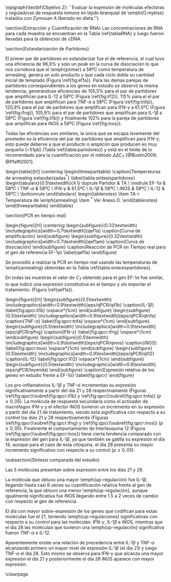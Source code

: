 \epigraph{\textbf{Objetivo 2}: ``Evaluar la expresión de moléculas efectoras y reguladoras de respuesta inmune en tejido branquial de \emph{O.mykiss} tratados con Zymosan A liberado en dieta.''}

\section{Extracción y Cuantificación de RNA}
Las concentraciones de RNA para cada muestra se encuentran en la Tabla \ref{tablaRNA} y luego fueron llevadas para la obtencion de cDNA.

\section{Estandarización de Partidores}

El primer par de partidores en estandarizar fue el de referencia, el cual tuvo una eficiencia de 96,9\% y solo un peak en la curva de disociación lo que nos corrobora que el \emph{primer} a 58ºC como temperatura de annealing, genera un solo producto y que cada ciclo dobla su cantidad inicial de templado (Figura \ref{fig:ef1a}). Para las demás parejas de partidores correspondientes a los genes en estudio se observó la misma tendencia, generándose eficiencias de 105,5\% para el par de  partidores que amplifican para IL-12 a 58ºC (Figura \ref{fig:il12}), 115\% para el el par de partidores que amplifican para TNF-$\alpha$ a 58ºC (Figura \ref{fig:tnfa}), 120,9\% para el par de partidores que amplifican para IFN-$\gamma$ a 61,5ºC (Figura \ref{fig:ifng}), 105,9\% para el par de partidores que amplifican para IL-1$\beta$ a 58ºC (Figura \ref{fig:il1b}) y finalmente 102\% para la pareja de partidores que amplifican para iNOS a 58ºC (Figura \ref{fig:inos}).

Todas las eficiencias son similares, la única que se escapa levemente del promedio es la eficiencia del par de partidores que amplifican para IFN-$\gamma$, esto puede deberse a que el producto o amplicón que producen es muy pequeño (~51pb) (Tabla \ref{tabla:partidores}) y está en el limite de lo recomendado para la cuantificación por el método $\Delta\Delta C_T$ [@Bustin2009; @Pfaffl2001].

\begin{table}[h!]
	\centering
	\begin{threeparttable}
		\caption{Temperaturas de annealing estandarizadas$^*$} \label{tabla:sintesispartidores}
		\begin{tabularx}{0.5\textwidth}{X l}
			\toprule
			Partidor & TA \\
			\midrule
			EF-1$\alpha$ & 58ºC \\
			TNF-$\alpha$ & 58ºC \\
			IFN-$\gamma$ & 61,5ºC \\
			IL-1$\beta$ & 58ºC \\
			iNOS & 58ºC \\
			IL-12 & 58ºC \\
			\bottomrule
		\end{tabularx}
	\begin{tablenotes}
		\item TA = Temperatura de \emph{annealing}
		\item $^*$ Ver Anexo D.
	\end{tablenotes}
	\end{threeparttable}
\end{table}

\section{PCR en tiempo real}

\begin{figure}[h!]
	\centering
    \begin{subfigure}{0.32\textwidth}
		\includegraphics[width=0.7\textwidth]{qef1a}
        \caption{Curva de amplificación}
		\end{subfigure}
    \begin{subfigure}{0.32\textwidth}
        \includegraphics[width=0.7\textwidth]{qef1am}
        \caption{Curva de disociación}
    \end{subfigure}
    \caption{Reacción de PCR en Tiempo real para el gen de referencia EF-1a}
    \label{qef1a}
\end{figure}

Se procedió a realizar la PCR en tiempo real usando las temperaturas de \emph{annealing} obtenidas en la Tabla \ref{tabla:sintesispartidores}.

En todas las muestras el valor de $C_T$ obtenido para el gen EF-1$\alpha$ fue similar, lo que indicó una expresión constitutiva en el tiempo y sin importar el tratamiento. (Figura \ref{qef1a}).

\begin{figure}[h!]
    \begin{subfigure}{0.5\textwidth}
        \includegraphics[width=0.9\textwidth]{eps/qPCR/qil1b}
    	\caption{IL-1$\beta$}
    	\label{fig:qpcr:il1b}
		\vspace*{1cm}
    \end{subfigure}
    \begin{subfigure}{0.5\textwidth}
		\includegraphics[width=0.9\textwidth]{eps/qPCR/qtnfa}
        \caption{TNF-$\alpha$}
        \label{fig:qpcr:tnfa}
		\vspace*{1cm}
		\end{subfigure}
    \begin{subfigure}{0.5\textwidth}
        \includegraphics[width=0.9\textwidth]{eps/qPCR/qifng}
        \caption{IFN-$\gamma$}
        \label{fig:qpcr:ifng}
		\vspace*{1cm}
    \end{subfigure}
    \begin{subfigure}{0.5\textwidth}
        \includegraphics[width=0.9\textwidth]{eps/qPCR/qinos}
        \caption{iNOS}
        \label{fig:qpcr:inos}
		\vspace*{1cm}
    \end{subfigure}
    \begin{subfigure}{0.5\textwidth}
        \includegraphics[width=0.9\textwidth]{eps/qPCR/qil12}
        \caption{IL-12}
        \label{fig:qpcr:il12}
		\vspace*{1cm}
    \end{subfigure}
    \begin{subfigure}{0.5\textwidth}
        \includegraphics[width=0.9\textwidth]{eps/qPCR/leyenda}
    \end{subfigure}
    \caption{Expresión relativa de los genes en estudio frente a EF-1$\alpha$}
    \label{fig:qpcr}
\end{figure}

Los pro-inflamatorios IL-1$\beta$ y TNF-$\alpha$ incrementan su expresión significativamente a partir del día 21 y 28 respectivamente (Figuras \ref{fig:qpcr}\subref{fig:qpcr:il1b} y \ref{fig:qpcr}\subref{fig:qpcr:tnfa}) ($p \leq 0,05$). La molécula de respuesta secundaria como el activador de macrófagos IFN-$\gamma$ y el efector iNOS tuvieron un incremento en su expresión a partir del día 21 de tratamiento, siendo esta significativa con respecto a su control los días 21 y 28 respectivamente (Figuras \ref{fig:qpcr}\subref{fig:qpcr:ifng} y \ref{fig:qpcr}\subref{fig:qpcr:inos}) ($p \leq 0,05$). Finalmente el comportamiento de Interleuquina 12 (Figura \ref{fig:qpcr}\subref{fig:qpcr:inos}) tiene cierta tendencia comparado con la expresión del gen para IL-1$\beta$, ya que también se gatilla su expresión el día 14, aunque para el caso de esta citoquina, el día 28 presenta su mayor incremento significativo con respecto a su control ($p \leq 0,05$).

\subsection{Síntesis comparada del estudio}

Las 5 moléculas presentan sobre expresión entre los días 21 y 28.

La molécula que obtuvo una mayor \emph{up-regulación} fue IL-1$\beta$, llegando hasta casi 6 veces su cuantificación relativa frente al gen de referencia, la que obtuvo una menor \emph{up-regulación}, aunque igualmente significativa fue iNOS llegando entre 1.5 a 2 veces de cambio con respecto al gen de referencia.

El día con mayor sobre-expresión de los genes que codifican para estas moléculas fue el 21, teniendo \emph{up-regulaciones} significativas con respecto a su control para las moléculas: IFN-$\gamma$, IL-1$\beta$ e iNOS, mientras que el día 28 las moléculas que tuvieron una \emph{up-regulación} significativa fueron TNF-$\alpha$ e IL-12.

Aparentemente existe una relación de precedencia entre IL-1$\beta$ y TNF-$\alpha$ alcanzando primero un mayor nivel de expresión IL-1$\beta$ (el día 21) y luego TNF-$\alpha$ el día 28.
Esto mismo se observa para IFN-$\gamma$ que alcanza una mayor expresión el día 21 y posteriormente el día 28 iNOS aparece con mayor expresión.
 
\clearpage

